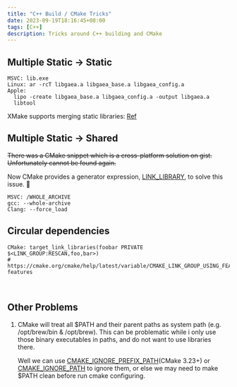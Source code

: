 ```yaml
---
title: "C++ Build / CMake Tricks"
date: 2023-09-19T18:16:45+08:00
tags: [C++]
description: Tricks around C++ building and CMake
---
```


## Multiple Static -> Static

```
MSVC: lib.exe
Linux: ar -rcT libgaea.a libgaea_base.a libgaea_config.a
Apple:
  lipo -create libgaea_base.a libgaea_config.a -output libgaea.a
  libtool

```

XMake supports merging static libraries: [Ref](https://xmake.io/#/guide/project_examples?id=merge-static-libraries)

## Multiple Static -> Shared

<del>There was a CMake snippet which is a cross-platform solution on gist. Unfortunately cannot be found again.<del/>

Now CMake provides a generator expression, [LINK_LIBRARY](https://cmake.org/cmake/help/v3.24/manual/cmake-generator-expressions.7.html#genex:LINK_LIBRARY), to solve this issue. 🎉

```
MSVC: /WHOLE_ARCHIVE
gcc: --whole-archive
Clang: --force_load

```

## Circular dependencies

```
CMake: target_link_libraries(foobar PRIVATE $<LINK_GROUP:RESCAN,foo,bar>)
# https://cmake.org/cmake/help/latest/variable/CMAKE_LINK_GROUP_USING_FEATURE.html#predefined-features
```

<br/>

## Other Problems

1. CMake will treat all $PATH and their parent paths as system path (e.g. /opt/brew/bin & /opt/brew).
   This can be problematic while i only use those binary executables in paths, and do not want to use libraries there.
   
   Well we can use [CMAKE_IGNORE_PREFIX_PATH](https://cmake.org/cmake/help/latest/variable/CMAKE_IGNORE_PREFIX_PATH.html#variable:CMAKE_IGNORE_PREFIX_PATH)(CMake 3.23+) or [CMAKE_IGNORE_PATH](https://cmake.org/cmake/help/latest/variable/CMAKE_IGNORE_PATH.html#variable:CMAKE_IGNORE_PATH) to ignore them, or else we may need to make $PATH clean before run cmake configuring.
